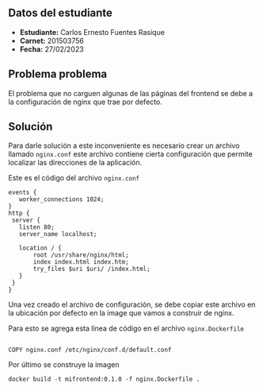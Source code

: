 ## Datos del estudiante
- **Estudiante:** Carlos Ernesto Fuentes Rasique
- **Carnet:** 201503756
- **Fecha:** 27/02/2023

## Problema problema

El problema que no carguen algunas de las páginas del frontend se debe a la configuración de nginx que trae por defecto.

## Solución
 Para darle solución a este inconveniente es necesario crear un archivo llamado ```nginx.conf``` este archivo contiene cierta configuración que permite localizar las direcciones de la aplicación.

Este es el código del archivo ```nginx.conf```

 ```
 events {
    worker_connections 1024;
}
http {
  server {
    listen 80;
    server_name localhost;

    location / {
        root /usr/share/nginx/html;
        index index.html index.htm;
        try_files $uri $uri/ /index.html;
    }
  }
}
 ```

Una vez creado el archivo de configuración, se debe copiar este archivo en la ubicación por defecto en la image que vamos a construir de nginx.
 
Para esto se agrega esta línea de código en el archivo ```nginx.Dockerfile```

```docker

COPY nginx.conf /etc/nginx/conf.d/default.conf
```

Por último se construye la imagen

```
docker build -t mifrontend:0.1.0 -f nginx.Dockerfile .
```